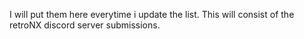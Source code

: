 I will put them here everytime i update the list. This will consist of the retroNX discord server submissions.
